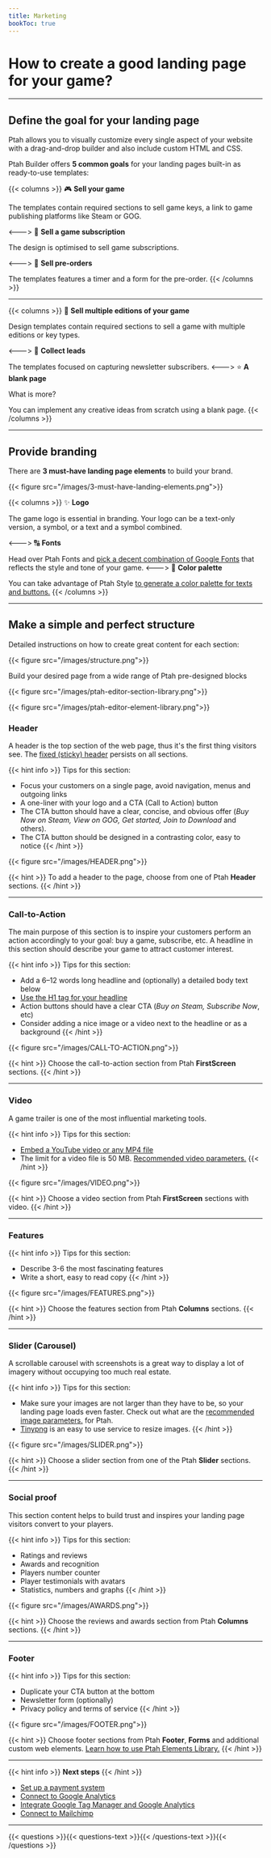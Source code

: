 ```yaml
---
title: Marketing
bookToc: true
---
```


# How to create a good landing page for your game?
***

## **Define the goal for your landing page**

Ptah allows you to visually customize every single aspect of your website with a drag-and-drop builder and also include custom HTML and CSS.

Ptah Builder offers **5 common goals** for your landing pages built-in as ready-to-use templates:

{{< columns >}}
🎮 **Sell your game**

The templates contain required sections to sell game keys, a link to game publishing platforms like Steam or GOG.

<--->
📧 **Sell a game subscription**

The design is optimised to sell game subscriptions.

<--->
🚀 **Sell pre-orders**

The templates features a timer and a form for the pre-order.
{{< /columns >}}
***
{{< columns >}}
💎 **Sell multiple editions of your game**

Design templates contain required sections to sell a game with multiple editions or key types.

<--->
🎯 **Collect leads**

The templates focused on capturing newsletter subscribers.
<--->
⭐ **A blank page**

What is more?

You can implement any creative ideas from scratch using a blank page.
{{< /columns >}}
***

## **Provide branding**

There are **3 must-have landing page elements** to build your brand.

{{< figure src="/images/3-must-have-landing-elements.png">}}

{{< columns >}}
✨ **Logo**

The game logo is essential in branding. Your logo can be a text-only version, a symbol, or a text and a symbol combined.

<--->
🔠 **Fonts**

Head over Ptah Fonts and [pick a decent combination of Google Fonts](/docs/fonts-and-colors/) that reflects the style and tone of your game.
<--->
🎨 **Color palette**

You can take advantage of Ptah Style [to generate a color palette for texts and buttons.](/docs/fonts-and-colors/)
{{< /columns >}}
***

## **Make a simple and perfect structure**

Detailed instructions on how to create great content for each section:

{{< figure src="/images/structure.png">}}

Build your desired page from a wide range of Ptah pre-designed blocks

{{< figure src="/images/ptah-editor-section-library.png">}}

{{< figure src="/images/ptah-editor-element-library.png">}}

### Header

A header is the top section of the web page, thus it's the first thing visitors see. 
The [fixed (sticky) header](/docs/add-section/#header) persists on all sections.

{{< hint info >}}
Tips for this section:

- Focus your customers on a single page, avoid navigation, menus and outgoing links
- A one-liner with your logo and a CTA (Call to Action) button
- The CTA button should have a clear, concise, and obvious offer (*Buy Now on Steam, View on GOG, Get started, Join to Download* and others).
- The CTA button should be designed in a contrasting color, easy to notice
{{< /hint >}}

{{< figure src="/images/HEADER.png">}}

{{< hint >}}
To add a header to the page, choose from one of Ptah **Header** sections.
{{< /hint >}}

***

### Call-to-Action

The main purpose of this section is to inspire your customers perform an action accordingly to your goal: buy a game, subscribe, etc. 
A headline in this section should describe your game to attract customer interest.

{{< hint info >}}
Tips for this section:

- Add a 6–12 words long headline and (optionally) a detailed body text below
- [Use the H1 tag for your headline](/docs/seo/#structure-your-pages-with-headings)
- Action buttons should have a clear CTA (*Buy on Steam, Subscribe Now*, etc)
- Consider adding a nice image or a video next to the headline or as a background
{{< /hint >}}

{{< figure src="/images/CALL-TO-ACTION.png">}}

{{< hint >}}
Choose the call-to-action section from Ptah **FirstScreen** sections.
{{< /hint >}}

***

### Video

A game trailer is one of the most influential marketing tools.

{{< hint info >}}
Tips for this section:

- [Embed a YouTube video or any MP4 file](/docs/videos/)
- The limit for a video file is 50 MB. [Recommended video parameters.](/docs/videos/#recommended-video-parameters)
{{< /hint >}}

{{< figure src="/images/VIDEO.png">}}

{{< hint >}}
Choose a video section from Ptah **FirstScreen** sections with video.
{{< /hint >}}

***

### Features

{{< hint info >}}
Tips for this section:

- Describe 3-6 the most fascinating features
- Write a short, easy to read copy
{{< /hint >}}

{{< figure src="/images/FEATURES.png">}}

{{< hint >}}
Choose the features section from Ptah **Columns** sections.
{{< /hint >}}

***

### Slider (Carousel)

A scrollable carousel with screenshots is a great way to display a lot of imagery without occupying too much real estate.

{{< hint info >}}
Tips for this section:

- Make sure your images are not larger than they have to be, so your landing page loads even faster. Check out what are the [recommended image parameters.](/docs/images/#recommended-image-parameters) for Ptah.
- [Tinypng](https://tinypng.com/) is an easy to use service to resize images.
{{< /hint >}}

{{< figure src="/images/SLIDER.png">}}

{{< hint >}}
Choose a slider section from one of the Ptah **Slider** sections.
{{< /hint >}}

***

### Social proof

This section content helps to build trust and inspires your landing page visitors convert to your players.

{{< hint info >}}
Tips for this section:

- Ratings and reviews
- Awards and recognition
- Players number counter
- Player testimonials with avatars
- Statistics, numbers and graphs
{{< /hint >}}

{{< figure src="/images/AWARDS.png">}}

{{< hint >}}
Choose the reviews and awards section from Ptah **Columns** sections.
{{< /hint >}}

***

### Footer

{{< hint info >}}
Tips for this section:

- Duplicate your CTA button at the bottom
- Newsletter form (optionally)
- Privacy policy and terms of service
{{< /hint >}}

{{< figure src="/images/FOOTER.png">}}

{{< hint >}}
Choose footer sections from Ptah **Footer**, **Forms** and additional custom web elements. [Learn how to use Ptah Elements Library.](/docs/edit-section/)
{{< /hint >}}

***

{{< hint info >}}
**Next steps**
{{< /hint >}}

- [Set up a payment system](/docs/payments/)
- [Connect to Google Analytics](/docs/integrations-ga/)
- [Integrate Google Tag Manager and Google Analytics](/docs/integrations-gt/)
- [Connect to Mailchimp](/docs/integrations-mailchimp/)

***

{{< questions >}}{{< questions-text >}}{{< /questions-text >}}{{< /questions >}}